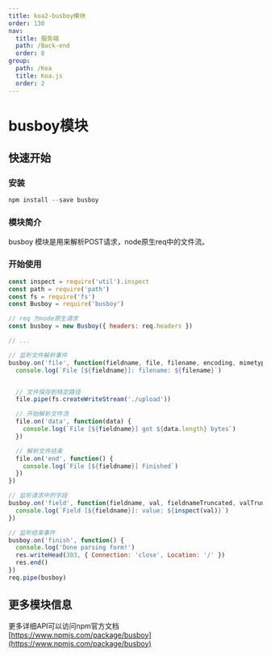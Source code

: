 ```yaml
---
title: koa2-busboy模块
order: 130
nav:
  title: 服务端
  path: /Back-end
  order: 8
group:
  path: /Koa
  title: Koa.js
  order: 2
---
```


# busboy模块

## 快速开始

### 安装
```js
npm install --save busboy
```

### 模块简介
busboy 模块是用来解析POST请求，node原生req中的文件流。

### 开始使用
```js
const inspect = require('util').inspect 
const path = require('path')
const fs = require('fs')
const Busboy = require('busboy')

// req 为node原生请求
const busboy = new Busboy({ headers: req.headers })

// ...

// 监听文件解析事件
busboy.on('file', function(fieldname, file, filename, encoding, mimetype) {
  console.log(`File [${fieldname}]: filename: ${filename}`)


  // 文件保存到特定路径
  file.pipe(fs.createWriteStream('./upload'))

  // 开始解析文件流
  file.on('data', function(data) {
    console.log(`File [${fieldname}] got ${data.length} bytes`)
  })

  // 解析文件结束
  file.on('end', function() {
    console.log(`File [${fieldname}] Finished`)
  })
})

// 监听请求中的字段
busboy.on('field', function(fieldname, val, fieldnameTruncated, valTruncated) {
  console.log(`Field [${fieldname}]: value: ${inspect(val)}`)
})

// 监听结束事件
busboy.on('finish', function() {
  console.log('Done parsing form!')
  res.writeHead(303, { Connection: 'close', Location: '/' })
  res.end()
})
req.pipe(busboy)

```

## 更多模块信息
更多详细API可以访问npm官方文档 [https://www.npmjs.com/package/busboy](https://www.npmjs.com/package/busboy)


